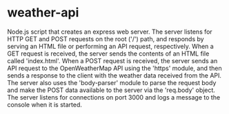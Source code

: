 # weather-api
Node.js script that creates an express web server. The server listens for HTTP GET and POST requests on the root ('/') path, and responds by serving an HTML file or performing an API request, respectively. When a GET request is received, the server sends the contents of an HTML file called 'index.html'. When a POST request is received, the server sends an API request to the OpenWeatherMap API using the 'https' module, and then sends a response to the client with the weather data received from the API. The server also uses the 'body-parser' module to parse the request body and make the POST data available to the server via the 'req.body' object. The server listens for connections on port 3000 and logs a message to the console when it is started.
